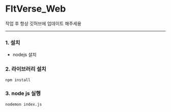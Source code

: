 # FItVerse_Web
작업 후 항상 깃허브에 업데이트 해주세용

-----------
### 1. 설치
- nodejs 설치

### 2. 라이브러리 설치
```
npm install
```

### 3. node js 실행
```
nodemon index.js
```
